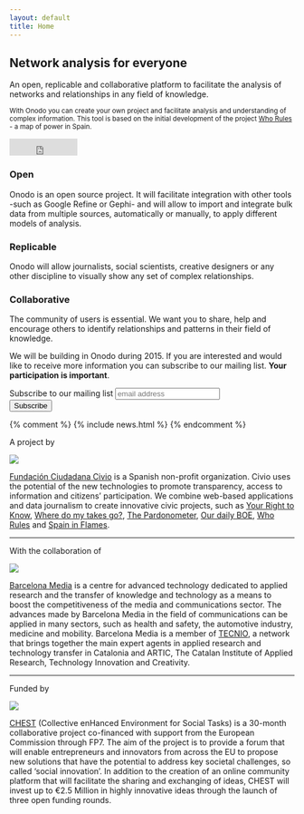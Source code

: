 ```yaml
---
layout: default
title: Home
---
```


<div class="jumbotron">
  <div class="container">
    <div class="row">
      <div class="col-md-8 col-md-offset-2 text-center">
        <h2>Network analysis for everyone</h2>
        <p>An open, replicable and collaborative platform to facilitate the analysis of networks and relationships in any field of knowledge.</p>
        <p><small>With Onodo you can create your own project and facilitate analysis and understanding of complex information. This tool is based on the initial development of the project <a href="http://quienmanda.es" target="_blank" title="Who Rules">Who Rules</a> - a map of power in Spain.</small></p>
        <iframe src="https://ghbtns.com/github-btn.html?user=civio&repo=onodo.org&type=star&count=true&size=large" frameborder="0" scrolling="0" width="120px" height="30px"></iframe>
      </div>
    </div>
  </div>
</div>

<div class="main-description container">
  <div class="row">
    <div class="main-description-item col-md-4">
      <span class="icon icon-abierta"></span>
      <h3>Open</h3>
      <p>Onodo is an open source project. It will facilitate integration with other tools -such as Google Refine or Gephi- and will allow to import and integrate bulk data from multiple sources, automatically or manually, to apply different models of analysis.</p>
    </div>
    <div class="main-description-item col-md-4">
      <span class="icon icon-replicable"></span>
      <h3>Replicable</h3>
      <p>Onodo will allow journalists, social scientists, creative designers or any other discipline to visually show any set of complex relationships.</p>
   </div>
    <div class="main-description-item col-md-4">
      <span class="icon icon-colaborativa"></span>
      <h3>Collaborative</h3>
      <p>The community of users is essential. We want you to share, help and encourage others to identify relationships and patterns in their field of knowledge.</p>
    </div>
  </div>
  <div class="row text-center">
    <div class="well">
      <p>We will be building in Onodo during 2015. If you are interested and would like to receive more information you can subscribe to our mailing list. <strong>Your participation is important</strong>.</p>
      <!-- Begin MailChimp Signup Form -->
      <div id="mc_embed_signup">
        <form action="//civio.us4.list-manage.com/subscribe/post?u=9416fe6b76f2c3f985c1f8e0f&amp;id=d9f51512d0" method="post" id="mc-embedded-subscribe-form" name="mc-embedded-subscribe-form" class="validate" target="_blank" novalidate>
          <div id="mc_embed_signup_scroll">
            <label for="mce-EMAIL">Subscribe to our mailing list</label>
            <input type="email" value="" name="EMAIL" class="email" id="mce-EMAIL" placeholder="email address" required>
            <!-- real people should not fill this in and expect good things - do not remove this or risk form bot signups-->
            <div style="position: absolute; left: -5000px;"><input type="text" name="b_9416fe6b76f2c3f985c1f8e0f_d9f51512d0" tabindex="-1" value=""></div>
            <div class="clear"><input type="submit" value="Subscribe" name="subscribe" id="mc-embedded-subscribe" class="button"></div>
          </div>
        </form>
      </div>
      <!--End mc_embed_signup-->
    </div>
  </div>
</div>

{% comment %}
{% include news.html %}
{% endcomment %}

<div class="partners">
  <div class="container">
    <div class="row">
      <div class="col-md-6 col-md-offset-3">
        <p class="partners-title">A project by</p>
        <a href="http://www.civio.es" class="icon" target="_blank" title="Fundación Ciudadana Civio"><img src="{{ site.baseurl }}/public/img/logo-civio.png"></a>
        <p class="partner"><a href="http://www.civio.es" target="_blank" title="Fundación Ciudadana Civio">Fundación Ciudadana Civio</a> is a Spanish non-profit organization. Civio uses the potential of the new technologies to promote transparency, access to information and citizens’ participation. We combine web-based applications and data journalism to create innovative civic projects, such as <a href="http://tuderechoasaber.es/" target="_blank" title="Your Right to Know">Your Right to Know</a>, <a href="http://dondevanmisimpuestos.es/" target="_blank" title="Where do my takes go?">Where do my takes go?</a>, <a href="http://www.elindultometro.es/index.html" target="_blank" title="The Pardonometer">The Pardonometer</a>, <a href="http://elboenuestrodecadadia.com/" target="_blank" title="Our daily BOE">Our daily BOE</a>, <a href="http://quienmanda.es" target="_blank" title="Who Rules">Who Rules</a> and <a href="http://www.espanaenllamas.es/" target="_blank" title="Spain in Flames">Spain in Flames</a>.</p>
      </div>
    </div>
    <hr>
    <div class="row">
      <div class="col-md-6 col-md-offset-3">
        <p class="partners-title">With the collaboration of</p>
        <a href="http://www.barcelonamedia.org" class="icon" target="_blank" title="Barcelona Media"><img src="{{ site.baseurl }}/public/img/logo-barcelonamedia.png"></a>
        <p class="partner"><a href="http://www.barcelonamedia.org" target="_blank" title="Barcelona Media">Barcelona Media</a> is a centre for advanced technology dedicated to applied research and the transfer of knowledge and technology as a means to boost the competitiveness of the media and communications sector. The advances made by Barcelona Media in the field of communications can be applied in many sectors, such as health and safety, the automotive industry, medicine and mobility. Barcelona Media is a member of <a href="http://accio.gencat.cat/cat/innovacio-tecnologica/tecnio/index.jsp" target="_blank" title="TECNIO">TECNIO</a>, a network that brings together the main expert agents in applied research and technology transfer in Catalonia and ARTIC, The Catalan Institute of Applied Research, Technology Innovation and Creativity.</p>
      </div>
    </div>
    <hr>
    <div class="row">
      <div class="col-md-6 col-md-offset-3">
        <p class="partners-title">Funded by</p>
        <a href="http://www.chest-project.eu/" class="icon" target="_blank" title="CHEST (Collective enHanced Environment for Social Tasks)"><img src="{{ site.baseurl }}/public/img/logo-chest.png"></a>
        <p class="partner"><a href="http://www.chest-project.eu/" target="_blank" title="CHEST (Collective enHanced Environment for Social Tasks)">CHEST</a> (Collective enHanced Environment for Social Tasks) is a 30-month collaborative project co-financed with support from the European Commission through FP7. The aim of the project is to provide a forum that will enable entrepreneurs and innovators from across the EU to propose new solutions that have the potential to address key societal challenges, so called ‘social innovation’. In addition to the creation of an online community platform that will facilitate the sharing and exchanging of ideas, CHEST will invest up to €2.5 Million in highly innovative ideas through the launch of three open funding rounds.</p>
      </div>
    </div>
  </div>
</div>
